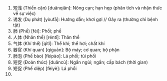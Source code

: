 1. 短浅 (Thiển cận) [duǎnqiǎn]: Nông cạn; hạn hẹp (phân tích và nhận thức về sự việc)
2. 诱发 (Dụ phát) [yòufā]: Hướng dẫn; khơi gợi // Gây ra (thường chỉ bệnh tật)
3. 肺 (Phế) [fèi]: Phổi; phế
4. 人体 (Nhân thể) [réntǐ]: Thân thể
5. 气体 (Khí thể) [qìtǐ]: Thể khí; thể hơi; chất khí
6. 器官 (Khí quan) [qìguān]: Bộ máy; cơ quan; bộ phận
7. 肺泡 (Phế bào) [fèipào]: Lá phổi; túi phổi
8. 短促 (Đoản thúc) [duǎncù]: Ngắn ngủi; ngắn; cấp bách (thời gian)
9. 短促 (Phế diệp) [fèiyè]: Lá phổi
10. 